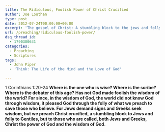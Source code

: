 ```yaml
---
title: The Ridiculous, Foolish Power of Christ Crucified
author: Joe Louthan
type: post
date: 2012-07-24T00:00:00+00:00
excerpt: 'The gospel of Christ: A stumbling block to the jews and folly to the Gentiles.'
url: /preaching/ridiculous-foolish-power/
dsq_thread_id:
  - 1790380631
categories:
  - Preaching
  - Scriptures
tags:
  - John Piper
  - 'Think: The Life of the Mind and the Love of God'

---
```

1 Corinthians 1:20-24 **Where is the one who is wise? Where is the scribe? Where is the debater of this age? Has not God made foolish the wisdom of the world? For since, in the wisdom of God, the world did not know God through wisdom, it pleased God through the folly of what we preach to save those who believe. For Jews demand signs and Greeks seek wisdom, but we preach Christ crucified, a stumbling block to Jews and folly to Gentiles, but to those who are called, both Jews and Greeks, Christ the power of God and the wisdom of God.**